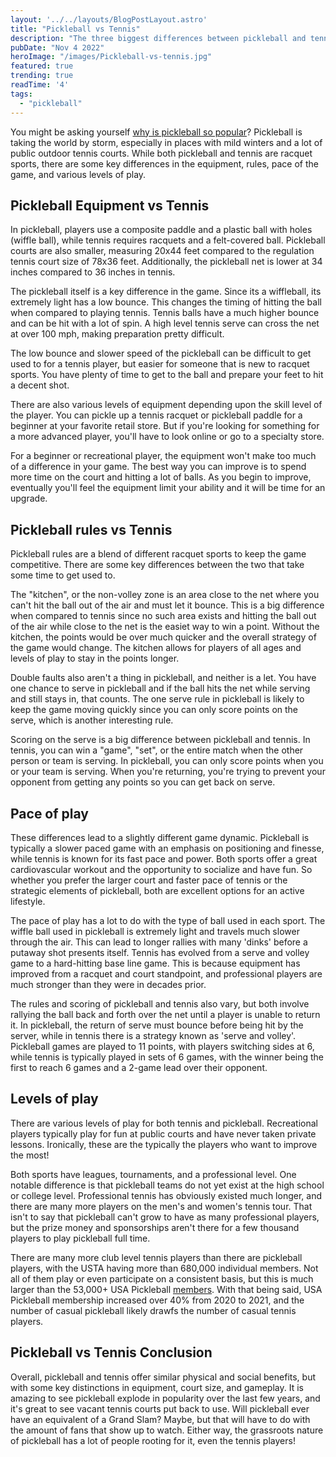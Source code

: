 ```yaml
---
layout: '../../layouts/BlogPostLayout.astro'
title: "Pickleball vs Tennis"
description: "The three biggest differences between pickleball and tennis."
pubDate: "Nov 4 2022"
heroImage: "/images/Pickleball-vs-tennis.jpg"
featured: true
trending: true
readTime: '4'
tags: 
  - "pickleball"
---
```


You might be asking yourself <a href="/blog/why-is-pickleball-exploding-in-popularity">why is pickleball so popular</a>? Pickleball is taking the world by storm, especially in places with mild winters and a lot of public outdoor tennis courts. While both pickleball and tennis are racquet sports, there are some key differences in the equipment, rules, pace of the game, and various levels of play.

## Pickleball Equipment vs Tennis
In pickleball, players use a composite paddle and a plastic ball with holes (wiffle ball), while tennis requires racquets and a felt-covered ball. Pickleball courts are also smaller, measuring 20x44 feet compared to the regulation tennis court size of 78x36 feet. Additionally, the pickleball net is lower at 34 inches compared to 36 inches in tennis.

The pickleball itself is a key difference in the game. Since its a wiffleball, its extremely light has a low bounce. This changes the timing of hitting the ball when compared to playing tennis. Tennis balls have a much higher bounce and can be hit with a lot of spin. A high level tennis serve can cross the net at over 100 mph, making preparation pretty difficult. 

The low bounce and slower speed of the pickleball can be difficult to get used to for a tennis player, but easier for someone that is new to racquet sports. You have plenty of time to get to the ball and prepare your feet to hit a decent shot.

There are also various levels of equipment depending upon the skill level of the player. You can pickle up a tennis racquet or pickleball paddle for a beginner at your favorite retail store. But if you're looking for something for a more advanced player, you'll have to look online or go to a specialty store.

For a beginner or recreational player, the equipment won't make too much of a difference in your game. The best way you can improve is to spend more time on the court and hitting a lot of balls. As you begin to improve, eventually you'll feel the equipment limit your ability and it will be time for an upgrade.


## Pickleball rules vs Tennis

Pickleball rules are a blend of different racquet sports to keep the game competitive. There are some key differences between the two that take some time to get used to.

The "kitchen", or the non-volley zone is an area close to the net where you can't hit the ball out of the air and must let it bounce. This is a big difference when compared to tennis since no such area exists and hitting the ball out of the air while close to the net is the easiet way to win a point. Without the kitchen, the points would be over much quicker and the overall strategy of the game would change. The kitchen allows for players of all ages and levels of play to stay in the points longer.

Double faults also aren't a thing in pickleball, and neither is a let. You have one chance to serve in pickleball and if the ball hits the net while serving and still stays in, that counts. The one serve rule in pickleball is likely to keep the game moving quickly since you can only score points on the serve, which is another interesting rule.

Scoring on the serve is a big difference between pickleball and tennis. In tennis, you can win a "game", "set", or the entire match when the other person or team is serving. In pickleball, you can only score points when you or your team is serving. When you're returning, you're trying to prevent your opponent from getting any points so you can get back on serve.


## Pace of play

These differences lead to a slightly different game dynamic. Pickleball is typically a slower paced game with an emphasis on positioning and finesse, while tennis is known for its fast pace and power. Both sports offer a great cardiovascular workout and the opportunity to socialize and have fun. So whether you prefer the larger court and faster pace of tennis or the strategic elements of pickleball, both are excellent options for an active lifestyle.

The pace of play has a lot to do with the type of ball used in each sport. The wiffle ball used in pickleball is extremely light and travels much slower through the air. This can lead to longer rallies with many 'dinks' before a putaway shot presents itself. Tennis has evolved from a serve and volley game to a hard-hitting base line game. This is because equipment has improved from a racquet and court standpoint, and professional players are much stronger than they were in decades prior.

The rules  and scoring of pickleball and tennis also vary, but both involve rallying the ball back and forth over the net until a player is unable to return it. In pickleball, the return of serve must bounce before being hit by the server, while in tennis there is a strategy known as 'serve and volley'. Pickleball games are played to 11 points, with players switching sides at 6, while tennis is typically played in sets of 6 games, with the winner being the first to reach 6 games and a 2-game lead over their opponent.

## Levels of play

There are various levels of play for both tennis and pickleball. Recreational players typically play for fun at public courts and have never taken private lessons. Ironically, these are the typically the players who want to improve the most!

Both sports have leagues, tournaments, and a professional level. One notable difference is that pickleball teams do not yet exist at the high school or college level. Professional tennis has obviously existed much longer, and there are many more players on the men's and women's tennis tour. That isn't to say that pickleball can't grow to have as many professional players, but the prize money and sponsorships aren't there for a few thousand players to play pickleball full time.

There are many more club level tennis players than there are pickleball players, with the USTA having more than 680,000 individual members. Not all of them play or even participate on a consistent basis, but this is much larger than the 53,000+ USA Pickleball <a href="https://usapickleball.org/about-us/organizational-docs/pickleball-fact-sheet/">members</a>. With that being said, USA Pickleball membership increased over 40% from 2020 to 2021, and the number of casual pickleball likely drawfs the number of casual tennis players.


## Pickleball vs Tennis Conclusion

Overall, pickleball and tennis offer similar physical and social benefits, but with some key distinctions in equipment, court size, and gameplay. It is amazing to see pickleball explode in popularity over the last few years, and it's great to see vacant tennis courts put back to use. Will pickleball ever have an equivalent of a Grand Slam? Maybe, but that will have to do with the amount of fans that show up to watch. Either way, the grassroots nature of pickleball has a lot of people rooting for it, even the tennis players!
